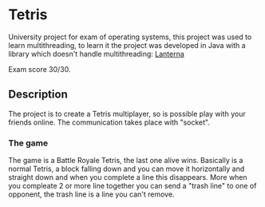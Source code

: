 # Tetris

University project for exam of operating systems, this project was used to learn multithreading, to learn it the project was developed in Java with a library which doesn't handle multithreading: [Lanterna](https://github.com/mabe02/lanterna)

Exam score 30/30.

## Description
The project is to create a Tetris multiplayer, so is possible play with your friends online. The communication takes place with "socket".

### The game
The game is a Battle Royale Tetris, the last one alive wins. Basically is a normal Tetris, a block falling down and you can move it horizontally and straight down and when you complete a line this disappears. More when you compleate 2 or more line together you can send a "trash line" to one of opponent, the trash line is a line you can't remove.
